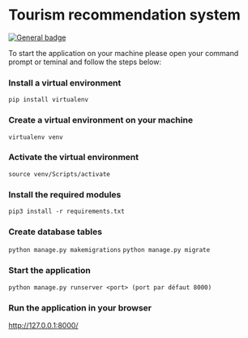 # Tourism recommendation system
[![General badge](https://img.shields.io/badge/pip-v3-green.svg)](https://shields.io/)
 
 To start the application on your machine please open your command prompt or teminal and follow the steps below:

### Install a virtual environment

`pip install virtualenv`

### Create a virtual environment on your machine

`virtualenv venv`

### Activate the virtual environment

`source venv/Scripts/activate`


### Install the required modules 

`pip3 install -r requirements.txt`

### Create database tables

`python manage.py makemigrations`
`python manage.py migrate`

### Start the application 

`python manage.py runserver <port> (port par défaut 8000)`

### Run the application in your browser

http://127.0.0.1:8000/

